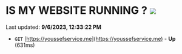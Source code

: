 # IS MY WEBSITE RUNNING ? [![](https://img.shields.io/static/v1?label=Sponsor&message=%E2%9D%A4&logo=GitHub&color=%23fe8e86)](https://github.com/sponsors/<username>)

Last updated: **9/6/2023, 12:33:22 PM**

- `GET` [https://youssefservice.me](https://youssefservice.me) - **Up** (631ms)

